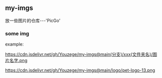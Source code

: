 ## my-imgs

放一些图片的仓库---'PicGo'

### some img

example:

https://cdn.jsdelivr.net/gh/Youzege/my-imgs@main(分支)/xxx(文件夹名)/图片名字.png

https://cdn.jsdelivr.net/gh/Youzege/my-imgs@main/logo/pet-logo-13.png
